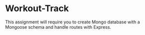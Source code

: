 # Workout-Track
This assignment will require you to create Mongo database with a Mongoose schema and handle routes with Express.
